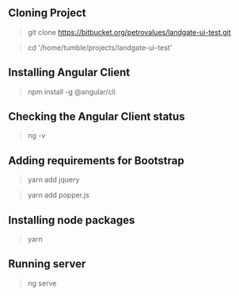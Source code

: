 ## Cloning Project
> git clone https://bitbucket.org/petrovalues/landgate-ui-test.git

> cd '/home/tumble/projects/landgate-ui-test' 

## Installing Angular Client
> npm install -g @angular/cli

## Checking the Angular Client status
> ng -v

## Adding requirements for Bootstrap
> yarn add jquery

> yarn add popper.js

## Installing node packages
> yarn

## Running server
> ng serve